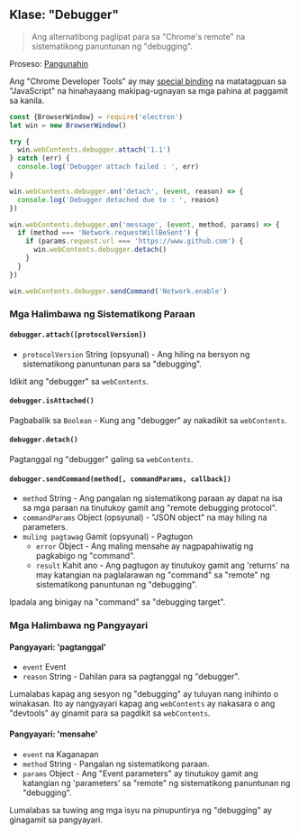 ## Klase: "Debugger"

> Ang alternatibong paglipat para sa "Chrome's remote" na sistematikong panuntunan ng "debugging".

Proseso: [Pangunahin](../glossary.md#main-process)

Ang "Chrome Developer Tools" ay may [special binding](https://developer.chrome.com/devtools/docs/debugger-protocol) na matatagpuan sa "JavaScript" na hinahayaang makipag-ugnayan sa mga pahina at paggamit sa kanila.

```javascript
const {BrowserWindow} = require('electron')
let win = new BrowserWindow()

try {
  win.webContents.debugger.attach('1.1')
} catch (err) {
  console.log('Debugger attach failed : ', err)
}

win.webContents.debugger.on('detach', (event, reason) => {
  console.log('Debugger detached due to : ', reason)
})

win.webContents.debugger.on('message', (event, method, params) => {
  if (method === 'Network.requestWillBeSent') {
    if (params.request.url === 'https://www.github.com') {
      win.webContents.debugger.detach()
    }
  }
})

win.webContents.debugger.sendCommand('Network.enable')
```

### Mga Halimbawa ng Sistematikong Paraan

#### `debugger.attach([protocolVersion])`

* `protocolVersion` String (opsyunal) - Ang hiling na bersyon ng sistematikong panuntunan para sa "debugging".

Idikit ang "debugger" sa `webContents`.

#### `debugger.isAttached()`

Pagbabalik sa `Boolean` - Kung ang "debugger" ay nakadikit sa `webContents`.

#### `debugger.detach()`

Pagtanggal ng "debugger" galing sa `webContents`.

#### `debugger.sendCommand(method[, commandParams, callback])`

* `method` String - Ang pangalan ng sistematikong paraan ay dapat na isa sa mga paraan na tinutukoy gamit ang "remote debugging protocol".
* `commandParams` Object (opsyunal) - "JSON object" na may hiling na parameters.
* `muling pagtawag` Gamit (opsyunal) - Pagtugon 
  * `error` Object - Ang maling mensahe ay nagpapahiwatig ng pagkabigo ng "command".
  * `result` Kahit ano - Ang pagtugon ay tinutukoy gamit ang 'returns' na may katangian na paglalarawan ng "command" sa "remote" ng sistematikong panuntunan ng "debugging".

Ipadala ang binigay na "command" sa "debugging target".

### Mga Halimbawa ng Pangyayari

#### Pangyayari: 'pagtanggal'

* `event` Event
* `reason` String - Dahilan para sa pagtanggal ng "debugger".

Lumalabas kapag ang sesyon ng "debugging" ay tuluyan nang inihinto o winakasan. Ito ay nangyayari kapag ang `webContents` ay nakasara o ang "devtools" ay ginamit para sa pagdikit sa `webContents`.

#### Pangyayari: 'mensahe'

* `event` na Kaganapan
* `method` String - Pangalan ng sistematikong paraan.
* `params` Object - Ang "Event parameters" ay tinutukoy gamit ang katangian ng 'parameters' sa "remote" ng sistematikong panuntunan ng "debugging".

Lumalabas sa tuwing ang mga isyu na pinupuntirya ng "debugging" ay ginagamit sa pangyayari.